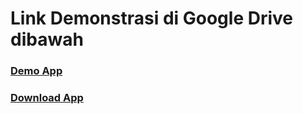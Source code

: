 # Link Demonstrasi di Google Drive dibawah

### [Demo App](https://drive.google.com/file/d/1_tA3OgXR_Hf3WD7efEWDFDvioXRIoGUE/view?usp=sharing)

### [Download App](https://github.com/fauzan2720/flutter_Fauzan-Abdillah/blob/main/weekly2/screenshots/app-release.apk)